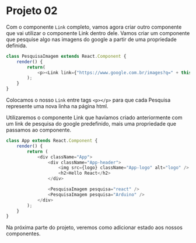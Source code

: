 # Projeto 02

Com o componente `Link` completo, vamos agora criar outro componente que vai utilizar o componente Link dentro dele. Vamos criar um componente que pesquise algo nas imagens do google a partir de uma propriedade definida.

```javascript
class PesquisaImagem extends React.Component {
    render() {
        return(
            <p><Link link={"https://www.google.com.br/images?q=" + this.props.pesquisa} texto={this.props.pesquisa}/></p>
        );
    }
}
```

Colocamos o nosso `Link` entre tags `<p></p>` para que cada Pesquisa represente uma nova linha na página html.

Utilizaremos o componente Link que havíamos criado anteriormente com um link de pesquisa do google predefinido, mais uma propriedade que passamos ao componente.

```javascript
class App extends React.Component {
    render() {
        return (
            <div className="App">
                <div className="App-header">
                    <img src={logo} className="App-logo" alt="logo" />
                    <h2>Hello React</h2>
                </div>

                <PesquisaImagem pesquisa="react" />
                <PesquisaImagem pesquisa="Arduino" />
            </div>
        );
    }
}
```

Na próxima parte do projeto, veremos como adicionar estado aos nossos componentes.
